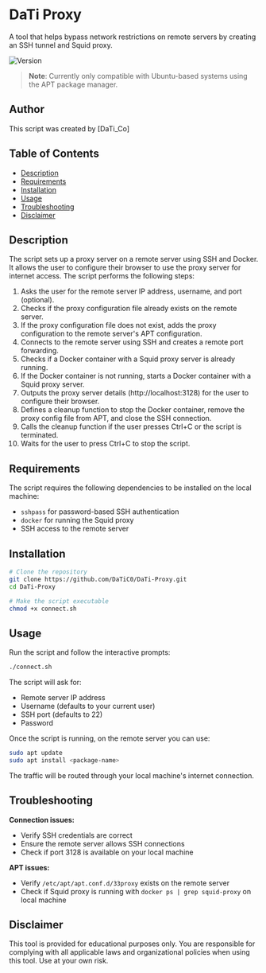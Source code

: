 # DaTi Proxy

A tool that helps bypass network restrictions on remote servers by creating an SSH tunnel and Squid proxy.

![Version](https://img.shields.io/badge/version-1.0-blue)

> **Note**: Currently only compatible with Ubuntu-based systems using the APT package manager.

## Author

This script was created by [DaTi_Co]

## Table of Contents

- [Description](#description)
- [Requirements](#requirements)
- [Installation](#installation)
- [Usage](#usage)
- [Troubleshooting](#troubleshooting)
- [Disclaimer](#disclaimer)

## Description

The script sets up a proxy server on a remote server using SSH and Docker. It allows the user to configure their browser to use the proxy server for internet access. The script performs the following steps:

1. Asks the user for the remote server IP address, username, and port (optional).
2. Checks if the proxy configuration file already exists on the remote server.
3. If the proxy configuration file does not exist, adds the proxy configuration to the remote server's APT configuration.
4. Connects to the remote server using SSH and creates a remote port forwarding.
5. Checks if a Docker container with a Squid proxy server is already running.
6. If the Docker container is not running, starts a Docker container with a Squid proxy server.
7. Outputs the proxy server details (http://localhost:3128) for the user to configure their browser.
8. Defines a cleanup function to stop the Docker container, remove the proxy config file from APT, and close the SSH connection.
9. Calls the cleanup function if the user presses Ctrl+C or the script is terminated.
10. Waits for the user to press Ctrl+C to stop the script.

## Requirements

The script requires the following dependencies to be installed on the local machine:

- `sshpass` for password-based SSH authentication
- `docker` for running the Squid proxy
- SSH access to the remote server

## Installation

```bash
# Clone the repository
git clone https://github.com/DaTiC0/DaTi-Proxy.git
cd DaTi-Proxy

# Make the script executable
chmod +x connect.sh
```

## Usage

Run the script and follow the interactive prompts:

```bash
./connect.sh
```

The script will ask for:
- Remote server IP address
- Username (defaults to your current user)
- SSH port (defaults to 22)
- Password

Once the script is running, on the remote server you can use:

```bash
sudo apt update
sudo apt install <package-name>
```

The traffic will be routed through your local machine's internet connection.


## Troubleshooting

**Connection issues:**
- Verify SSH credentials are correct
- Ensure the remote server allows SSH connections
- Check if port 3128 is available on your local machine

**APT issues:**
- Verify `/etc/apt/apt.conf.d/33proxy` exists on the remote server
- Check if Squid proxy is running with `docker ps | grep squid-proxy` on local machine

## Disclaimer

This tool is provided for educational purposes only. You are responsible for complying with all applicable laws and organizational policies when using this tool. Use at your own risk.